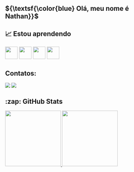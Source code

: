 <h2> ${\textsf{\color{blue} Olá, meu nome é Nathan}}$ <h2/>

:chart_with_upwards_trend: **Estou aprendendo**

<img loading="lazy" src="https://cdn.jsdelivr.net/gh/devicons/devicon@latest/icons/javascript/javascript-plain.svg" width="40" height="40"/>
<img loading="lazy" src="https://cdn.jsdelivr.net/gh/devicons/devicon@latest/icons/git/git-original.svg" width="40" height="40"/>
<img loading="lazy" src="https://cdn.jsdelivr.net/gh/devicons/devicon@latest/icons/html5/html5-original.svg" width="40" height="40"/>         
<img loading="lazy" src="https://cdn.jsdelivr.net/gh/devicons/devicon@latest/icons/css3/css3-original.svg" width="40" height="40"/>

## Contatos:
<div>
<a href = "mailto:rozorinho@gmail.com"><img loading="lazy" src="https://img.shields.io/badge/Gmail-D14836?style=for-the-badge&logo=gmail&logoColor=white" target="_blank"></a>
<a href="https://www.linkedin.com/in/nathan-siqueira-a517532b9/" target="_blank"><img loading="lazy" src="https://img.shields.io/badge/-LinkedIn-%230077B5?style=for-the-badge&logo=linkedin&logoColor=white" target="_blank"></a>   
</div>

 <h2>:zap: GitHub Stats </h2>  
<div>
<a href="https://github.com/Nathan-runner">
<img loading="lazy" height="180em" src="https://github-readme-stats.vercel.app/api/top-langs/?username=Nathan-runner&layout=compact&langs_count=7&theme=dracula"/>
<img loading="lazy" height="180em" src="https://github-readme-stats.vercel.app/api?username=Nathan-runner&show_icons=true&theme=dracula&include_all_commits=true&count_private=true"/>
</div>
